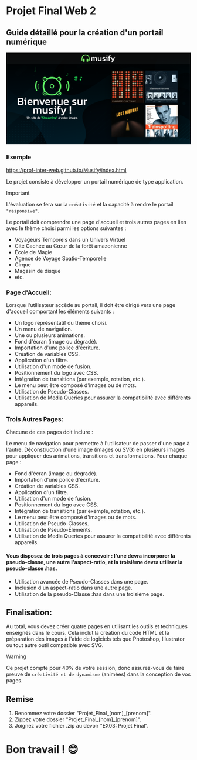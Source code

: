# Projet Final Web 2
## Guide détaillé pour la création d'un portail numérique

![Musify](assets/Projet.png)

### Exemple
<https://prof-inter-web.github.io/Musify/index.html>

Le projet consiste à développer un portail numérique de type application. 
> [!IMPORTANT]
> L'évaluation se fera sur la `créativité` et la capacité à rendre le portail `"responsive"`.

Le portail doit comprendre une page d'accueil et trois autres pages en lien avec le thème choisi parmi les options suivantes :

- Voyageurs Temporels dans un Univers Virtuel
- Cité Cachée au Cœur de la forêt amazonienne
- École de Magie
- Agence de Voyage Spatio-Temporelle
- Cirque
- Magasin de disque
- etc.


### Page d'Accueil:

Lorsque l'utilisateur accède au portail, il doit être dirigé vers une page d'accueil comportant les éléments suivants :

- Un logo représentatif du thème choisi.
- Un menu de navigation.
- Une ou plusieurs animations.
- Fond d'écran (image ou dégradé).
- Importation d'une police d'écriture.
- Création de variables CSS.
- Application d'un filtre.
- Utilisation d'un mode de fusion.
- Positionnement du logo avec CSS.
- Intégration de transitions (par exemple, rotation, etc.).
- Le menu peut être composé d'images ou de mots.
- Utilisation de Pseudo-Classes.
- Utilisation de Media Queries pour assurer la compatibilité avec différents appareils.

### Trois Autres Pages:

Chacune de ces pages doit inclure :

Le menu de navigation pour permettre à l'utilisateur de passer d'une page à l'autre.
Déconstruction d'une image (images ou SVG) en plusieurs images pour appliquer des animations, transitions et transformations.
Pour chaque page :

- Fond d'écran (image ou dégradé).
- Importation d'une police d'écriture.
- Création de variables CSS.
- Application d'un filtre.
- Utilisation d'un mode de fusion.
- Positionnement du logo avec CSS.
- Intégration de transitions (par exemple, rotation, etc.).
- Le menu peut être composé d'images ou de mots.
- Utilisation de Pseudo-Classes.
- Utilisation de Pseudo-Éléments.
- Utilisation de Media Queries pour assurer la compatibilité avec différents appareils.

#### Vous disposez de trois pages à concevoir : l'une devra incorporer la pseudo-classe, une autre l'aspect-ratio, et la troisième devra utiliser la pseudo-classe :has.
- Utilisation avancée de Pseudo-Classes dans une page.
- Inclusion d'un aspect-ratio dans une autre page.
- Utilisation de la pseudo-Classe :has dans une troisième page.


## Finalisation:

Au total, vous devez créer quatre pages en utilisant les outils et techniques enseignés dans le cours. Cela inclut la création du code HTML et la préparation des images à l'aide de logiciels tels que Photoshop, Illustrator ou tout autre outil compatible avec SVG. 

> [!WARNING]
> Ce projet compte pour 40% de votre session, donc assurez-vous de faire preuve de `créativité et de dynamisme` (animées) dans la conception de vos pages.


## Remise

1. Renommez votre dossier "Projet_Final_[nom]_[prenom]".
2. Zippez votre dossier "Projet_Final_[nom]_[prenom]".
3. Joignez votre fichier .zip au devoir "EX03: Projet Final".

# Bon travail ! 😊
